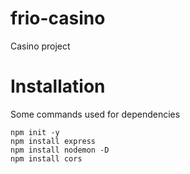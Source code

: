 # frio-casino
Casino project


# Installation
Some commands used for dependencies 
```
npm init -y
npm install express
npm install nodemon -D
npm install cors
```